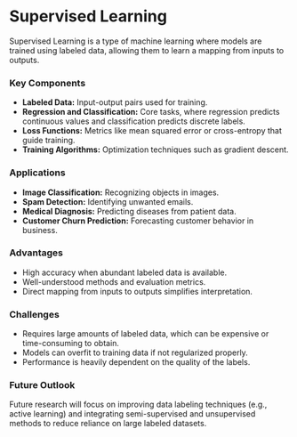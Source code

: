 # Supervised Learning

Supervised Learning is a type of machine learning where models are trained using labeled data, allowing them to learn a mapping from inputs to outputs.

### Key Components
- **Labeled Data:** Input-output pairs used for training.
- **Regression and Classification:** Core tasks, where regression predicts continuous values and classification predicts discrete labels.
- **Loss Functions:** Metrics like mean squared error or cross-entropy that guide training.
- **Training Algorithms:** Optimization techniques such as gradient descent.

### Applications
- **Image Classification:** Recognizing objects in images.
- **Spam Detection:** Identifying unwanted emails.
- **Medical Diagnosis:** Predicting diseases from patient data.
- **Customer Churn Prediction:** Forecasting customer behavior in business.

### Advantages
- High accuracy when abundant labeled data is available.
- Well-understood methods and evaluation metrics.
- Direct mapping from inputs to outputs simplifies interpretation.

### Challenges
- Requires large amounts of labeled data, which can be expensive or time-consuming to obtain.
- Models can overfit to training data if not regularized properly.
- Performance is heavily dependent on the quality of the labels.

### Future Outlook
Future research will focus on improving data labeling techniques (e.g., active learning) and integrating semi-supervised and unsupervised methods to reduce reliance on large labeled datasets.
